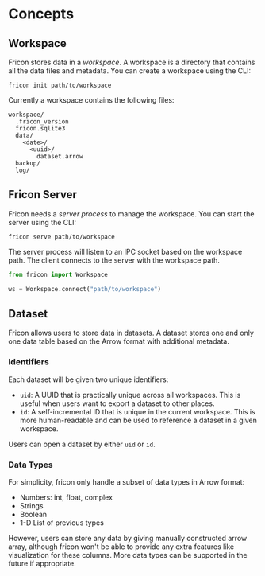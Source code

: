 # Concepts

## Workspace

Fricon stores data in a *workspace*. A workspace is a directory that contains all
the data files and metadata. You can create a workspace using the CLI:

```shell
fricon init path/to/workspace
```

Currently a workspace contains the following files:

```tree
workspace/
  .fricon_version
  fricon.sqlite3
  data/
    <date>/
      <uuid>/
        dataset.arrow
  backup/
  log/
```

## Fricon Server

Fricon needs a *server process* to manage the workspace. You can start the server
using the CLI:

```shell
fricon serve path/to/workspace
```

The server process will listen to an IPC socket based on the workspace path. The
client connects to the server with the workspace path.

```python
from fricon import Workspace

ws = Workspace.connect("path/to/workspace")
```

## Dataset

Fricon allows users to store data in datasets. A dataset stores one and only
one data table based on the Arrow format with additional metadata.

### Identifiers

Each dataset will be given two unique identifiers:

* `uid`: A UUID that is practically unique across all workspaces. This is
useful when users want to export a dataset to other places.
* `id`: A self-incremental ID that is unique in the current workspace. This is
more human-readable and can be used to reference a dataset in a given
workspace.

Users can open a dataset by either `uid` or `id`.

### Data Types

For simplicity, fricon only handle a subset of data types in Arrow format:

* Numbers: int, float, complex
* Strings
* Boolean
* 1-D List of previous types

However, users can store any data by giving manually constructed arrow array,
although fricon won't be able to provide any extra features like visualization
for these columns. More data types can be supported in the future if appropriate.
